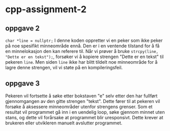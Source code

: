 # cpp-assignment-2

## oppgave 2 

`char *line = nullptr;` 
I denne koden oppretter vi en peker som ikke peker på noe spesifikt minneområde ennå. Den er i en ventende tilstand for å få en minnelokasjon den kan referere til. Når vi prøver å bruke `strcpy(line, "Dette er en tekst");`, forsøker vi å kopiere strengen "Dette er en tekst" til pekeren `line`. Men siden `line` ikke har blitt tildelt noe minneområde for å lagre denne strengen, vil vi støte på en kompileringsfeil.



## oppgave 3

Pekeren vil fortsette å søke etter bokstaven "e" selv etter den har fullført gjennomgangen av den gitte strengen "tekst". Dette fører til at pekeren vil forsøke å aksessere minneområder utenfor strengens grenser. Som et resultat vil programmet gå inn i en uendelig loop, søke gjennom minnet uten stans, og dette vil forårsake at programmet blir uresponsivt. Dette krever at brukeren eller utvikleren manuelt avslutter programmet.

